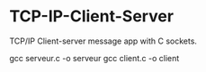 # TCP-IP-Client-Server
TCP/IP Client-server message app with C sockets. 

gcc serveur.c -o serveur
gcc client.c -o client
